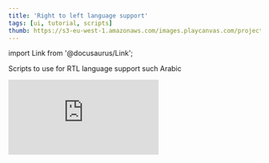 ```yaml
---
title: 'Right to left language support'
tags: [ui, tutorial, scripts]
thumb: https://s3-eu-west-1.amazonaws.com/images.playcanvas.com/projects/12/764309/A62C41-image-75.jpg
---
```


import Link from '@docusaurus/Link';

Scripts to use for RTL language support such Arabic

<div className="iframe-container">
    <iframe loading="lazy" src="https://playcanv.as/p/k2TruV1u/" title="Right to left language support" webkitallowfullscreen="true" mozallowfullscreen="true" allow="autoplay" allowfullscreen="true" allowvr="" scrolling="no" frameborder="0" />
</div>

<Link to='https://playcanvas.com/editor/project/764309/'>Open Project ↗</Link>
